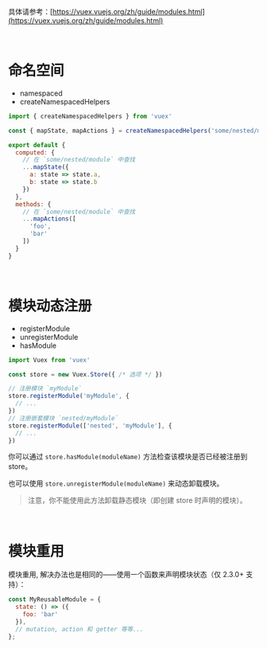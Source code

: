 具体请参考：[https://vuex.vuejs.org/zh/guide/modules.html](https://vuex.vuejs.org/zh/guide/modules.html)

<br>

# 命名空间

- namespaced
- createNamespacedHelpers

```js
import { createNamespacedHelpers } from 'vuex'

const { mapState, mapActions } = createNamespacedHelpers('some/nested/module')

export default {
  computed: {
    // 在 `some/nested/module` 中查找
    ...mapState({
      a: state => state.a,
      b: state => state.b
    })
  },
  methods: {
    // 在 `some/nested/module` 中查找
    ...mapActions([
      'foo',
      'bar'
    ])
  }
}
```

<br>

# 模块动态注册

- registerModule
- unregisterModule
- hasModule

```js
import Vuex from 'vuex'

const store = new Vuex.Store({ /* 选项 */ })

// 注册模块 `myModule`
store.registerModule('myModule', {
  // ...
})
// 注册嵌套模块 `nested/myModule`
store.registerModule(['nested', 'myModule'], {
  // ...
})
```

你可以通过 `store.hasModule(moduleName)` 方法检查该模块是否已经被注册到 store。

也可以使用 `store.unregisterModule(moduleName)` 来动态卸载模块。

>注意，你不能使用此方法卸载静态模块（即创建 store 时声明的模块）。


<br>

# 模块重用

模块重用, 解决办法也是相同的——使用一个函数来声明模块状态（仅 2.3.0+ 支持）：

```js
const MyReusableModule = {
  state: () => ({
    foo: 'bar'
  }),
  // mutation, action 和 getter 等等...
};
```

